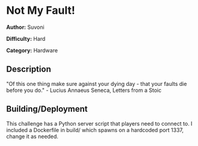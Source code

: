  # Not My Fault!

**Author:** Suvoni

**Difficulty:** Hard

**Category:** Hardware

## Description
"Of this one thing make sure against your dying day - that your faults die before you do." - Lucius Annaeus Seneca, Letters from a Stoic

## Building/Deployment
This challenge has a Python server script that players need to connect to.
I included a Dockerfile in build/ which spawns on a hardcoded port 1337, change it as needed.
